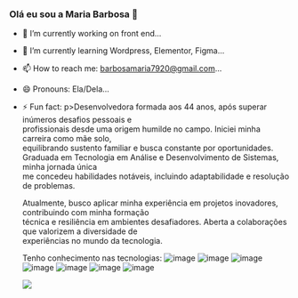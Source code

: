 ### Olá eu sou a Maria Barbosa 👋



- 🔭 I’m currently working on front end...
- 🌱 I’m currently learning Wordpress, Elementor, Figma...
- 📫 How to reach me: barbosamaria7920@gmail.com...
- 😄 Pronouns: Ela/Dela...
- ⚡ Fun fact: p>Desenvolvedora formada aos 44 anos, após superar inúmeros desafios pessoais e <br> profissionais desde uma origem humilde no campo. Iniciei minha carreira como mãe solo, <br> equilibrando sustento familiar e busca constante por oportunidades.<br>  Graduada em Tecnologia em Análise e Desenvolvimento de Sistemas, minha jornada única <br> me concedeu habilidades notáveis, incluindo adaptabilidade e resolução de problemas.</p>
            <p>Atualmente, busco aplicar minha experiência em projetos inovadores, contribuindo com minha formação <br>técnica e resiliência em ambientes desafiadores. Aberta a colaborações que valorizem a diversidade de <br>experiências no mundo da tecnologia.</p>
            <div class="container">
          <div> Tenho  conhecimento nas tecnologias:
            ![image](https://github.com/MariaBarbosa9/MariaBarbosa9/assets/102806932/21c78dfa-4c93-4900-a825-14cc016bfe64)
            ![image](https://github.com/MariaBarbosa9/MariaBarbosa9/assets/102806932/b2659012-f0e7-4518-b392-42a865e10aea)
            ![image](https://github.com/MariaBarbosa9/MariaBarbosa9/assets/102806932/6d6d3479-a919-44b0-ace3-408f8e8ee479)
            ![image](https://github.com/MariaBarbosa9/MariaBarbosa9/assets/102806932/49770922-21ad-47c5-ad1f-554df1da216f)
            ![image](https://github.com/MariaBarbosa9/MariaBarbosa9/assets/102806932/468deda6-052a-465d-880a-203a759829dc)
            ![image](https://github.com/MariaBarbosa9/MariaBarbosa9/assets/102806932/33e20456-5337-4f1b-a674-95626e9079cb)
            ![image](https://github.com/MariaBarbosa9/MariaBarbosa9/assets/102806932/f269bb4f-61be-4ee0-b03d-13604f4fce4d)

  
  </div>
  <a href="[href="https://www.linkedin.com/in/maria-barbosa-37874a298/"-3e3c-47e2-8666-c2a03da3eb56)" target="_blank"><img src="https://img.shields.io/badge/LinkedIn-0077B5?style=for-the-badge&logo=linkedin&logoColor=white"
</div>







